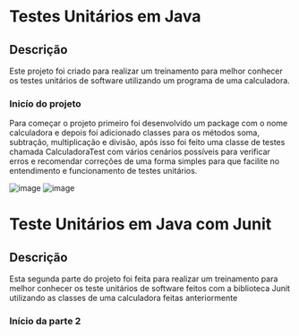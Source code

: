 # Testes Unitários em Java

## Descrição
Este projeto foi criado para realizar um treinamento para melhor conhecer os testes unitários de software utilizando um programa de uma calculadora.

### Inicío do projeto
Para começar o projeto primeiro foi desenvolvido um package com o nome calculadora e depois foi adicionado classes para os métodos soma, subtração, multiplicação e divisão, após isso foi feito uma classe de testes chamada CalculadoraTest com vários cenários possíveis para verificar erros e recomendar correções de uma forma simples para que facilite no entendimento e funcionamento de testes unitários.

![image](https://user-images.githubusercontent.com/80266374/188244649-014e8ed2-3bd3-41af-ab8f-6ef94ff89baa.png)
![image](https://user-images.githubusercontent.com/80266374/188244664-d30dde42-c926-4602-93e9-b5bd3383ed1e.png)


# Teste Unitários em Java com Junit

## Descrição
Esta segunda parte do projeto foi feita para realizar um treinamento para melhor conhecer os teste unitários de software feitos com a biblioteca Junit utilizando as classes de uma calculadora feitas anteriormente

### Início da parte 2
